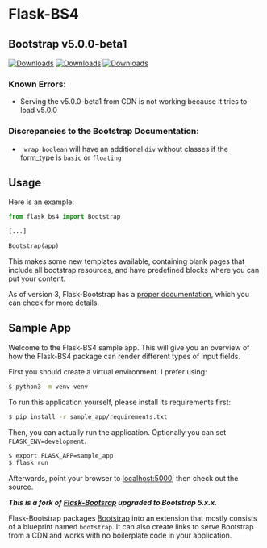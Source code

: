 # Flask-BS4



## Bootstrap v5.0.0-beta1

[![Downloads](https://pepy.tech/badge/flask-bs4)](https://pepy.tech/project/flask-bs4)
[![Downloads](https://pepy.tech/badge/flask-bs4/month)](https://pepy.tech/project/flask-bs4/month)
[![Downloads](https://pepy.tech/badge/flask-bs4/week)](https://pepy.tech/project/flask-bs4/week)

### Known Errors:

- Serving the v5.0.0-beta1 from CDN is not working because it tries to load v5.0.0

### Discrepancies to the Bootstrap Documentation:
- `_wrap_boolean` will have an additional `div` without classes if the form_type is `basic` or `floating`

## Usage

Here is an example:

```python
from flask_bs4 import Bootstrap

[...]

Bootstrap(app)
```

This makes some new templates available, containing blank pages that include all bootstrap resources, and have predefined blocks where you can put your content.

As of version 3, Flask-Bootstrap has a [proper documentation](http://pythonhosted.org/Flask-Bootstrap), which you can check for more details.

## Sample App

Welcome to the Flask-BS4 sample app. This will give you an overview
of how the Flask-BS4 package can render different types of input fields.

First you should create a virtual environment. I prefer using:

```bash
$ python3 -m venv venv
```

To run this application yourself, please install its requirements first:

```bash
$ pip install -r sample_app/requirements.txt
```

Then, you can actually run the application. Optionally you can set
`FLASK_ENV=development`.

```bash
$ export FLASK_APP=sample_app
$ flask run
```

Afterwards, point your browser to [localhost:5000](http://localhost:5000),
then check out the source.


***This is a fork of [Flask-Bootsrap](https://pypi.org/project/Flask-Bootstrap/) upgraded to Bootstrap 5.x.x.***

Flask-Bootstrap packages [Bootstrap](http://getbootstrap.com) into an extension that mostly consists of a blueprint named `bootstrap`. It can also create links to serve Bootstrap from a CDN and works with no boilerplate code in your application.
